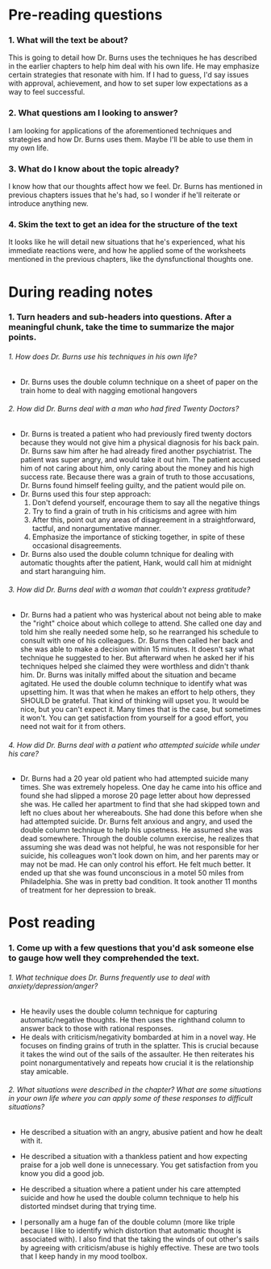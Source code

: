 # Pre-reading questions
### 1. What will the text be about?
This is going to detail how Dr. Burns uses the techniques he has described in the earlier chapters to help him deal with his own life. He may emphasize certain strategies that resonate with him. If I had to guess, I'd say issues with approval, achievement, and how to set super low expectations as a way to feel successful.

### 2. What questions am I looking to answer?
I am looking for applications of the aforementioned techniques and strategies and how Dr. Burns uses them. Maybe I'll be able to use them in my own life.

### 3. What do I know about the topic already?
I know how that our thoughts affect how we feel. Dr. Burns has mentioned in previous chapters issues that he's had, so I wonder if he'll reiterate or introduce anything new.

### 4. Skim the text to get an idea for the structure of the text
It looks like he will detail new situations that he's experienced, what his immediate reactions were, and how he applied some of the worksheets mentioned in the previous chapters, like the dynsfunctional thoughts one.


# During reading notes
### 1. Turn headers and sub-headers into questions. After a meaningful chunk, take the time to summarize the major points.
###### 1. How does Dr. Burns use his techniques in his own life?
* Dr. Burns uses the double column technique on a sheet of paper on the train home to deal with nagging emotional hangovers

###### 2. How did Dr. Burns deal with a man who had fired Twenty Doctors?
* Dr. Burns is treated a patient who had previously fired twenty doctors because they would not give him a physical diagnosis for his back pain. Dr. Burns saw him after he had already fired another psychiatrist. The patient was super angry, and would take it out him. The patient accused him of not caring about him, only caring about the money and his high success rate. Because there was a grain of truth to those accusations, Dr. Burns found himself feeling guilty, and the patient would pile on.
* Dr. Burns used this four step approach:
	1. Don't defend yourself, encourage them to say all the negative things
	2. Try to find a grain of truth in his criticisms and agree with him
	3. After this, point out any areas of disagreement in a straightforward, tactful, and nonargumentative manner. 
	4. Emphasize the importance of sticking together, in spite of these occasional disagreements.
* Dr. Burns also used the double column tchnique for dealing with automatic thoughts after the patient, Hank, would call him at midnight and start haranguing him.

###### 3. How did Dr. Burns deal with a woman that couldn't express gratitude?
* Dr. Burns had a patient who was hysterical about not being able to make the "right" choice about which college to attend. She called one day and told him she really needed some help, so he rearranged his schedule to consult with one of his colleagues. Dr. Burns then called her back and she was able to make a decision within 15 minutes. It doesn't say what technique he suggested to her. But afterward when he asked her if his techniques helped she claimed they were worthless and didn't thank him. Dr. Burns was initally miffed about the situation and became agitated. He used the double column technique to identify what was upsetting him. It was that when he makes an effort to help others, they SHOULD be grateful. That kind of thinking will upset you. It would be nice, but you can't expect it. Many times that is the case, but sometimes it won't. You can get satisfaction from yourself for a good effort, you need not wait for it from others.

###### 4. How did Dr. Burns deal with a patient who attempted suicide while under his care?
* Dr. Burns had a 20 year old patient who had attempted suicide many times. She was extremely hopeless. One day he came into his office and found she had slipped a morose 20 page letter about how depressed she was. He called her apartment to find that she had skipped town and left no clues about her whereabouts. She had done this before when she had attempted suicide. Dr. Burns felt anxious and angry, and used the double column technique to help his upsetness. He assumed she was dead somewhere. Through the double column exercise, he realizes that assuming she was dead was not helpful, he was not responsible for her suicide, his colleagues won't look down on him, and her parents may or may not be mad. He can only control his effort. He felt much better. It ended up that she was found unconscious in a motel 50 miles from Philadelphia. She was in pretty bad condition. It took another 11 months of treatment for her depression to break.

# Post reading
### 1. Come up with a few questions that you'd ask someone else to gauge how well they comprehended the text.
###### 1. What technique does Dr. Burns frequently use to deal with anxiety/depression/anger?
* He heavily uses the double column technique for capturing automatic/negative thoughts. He then uses the righthand column to answer back to those with rational responses.
* He deals with criticism/negativity bombarded at him in a novel way. He focuses on finding grains of truth in the splatter. This is crucial because it takes the wind out of the sails of the assaulter. He then reiterates his point nonargumentatively and repeats how crucial it is the relationship stay amicable.

###### 2. What situations were described in the chapter? What are some situations in your own life where you can apply some of these responses to difficult situations?
* He described a situation with an angry, abusive patient and how he dealt with it.
* He described a situation with a thankless patient and how expecting praise for a job well done is unnecessary. You get satisfaction from you know you did a good job.
* He described a situation where a patient under his care attempted suicide and how he used the double column technique to help his distorted mindset during that trying time.

* I personally am a huge fan of the double column (more like triple because I like to identify which distortion that automatic thought is associated with). I also find that the taking the winds of out other's sails by agreeing with criticism/abuse is highly effective. These are two tools that I keep handy in my mood toolbox.


